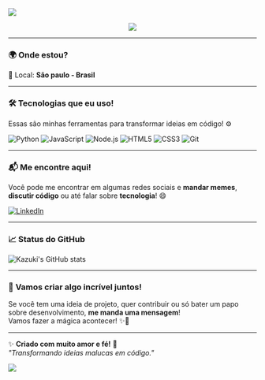 <img src="https://capsule-render.vercel.app/api?type=waving&color=639af2&height=200&section=header&text=%20Kazuki%20Shiroma%20&fontSize=40&fontColor=fff&animation=fadeIn&fontAlignY=35"/>

<p align="center">
  <a href="https://git.io/typing-svg">
    <img src="https://readme-typing-svg.herokuapp.com?font=Fira+Code&size=22&pause=1000&color=639af2&center=true&vCenter=true&width=500&lines=💻+Desenvolvedor+Back-end;✨+Programador+criativo;🚀+Sempre+curioso+em+aprender"/>
  </a>
</p>

---

### 🌍 **Onde estou?**  
📍 Local: **São paulo - Brasil**

---

### 🛠️ **Tecnologias que eu uso!**  
Essas são minhas ferramentas para transformar ideias em código! ⚙️

![Python](https://img.shields.io/badge/Python-3776AB?style=for-the-badge&logo=python&logoColor=white)
![JavaScript](https://img.shields.io/badge/JavaScript-F7DF1E?style=for-the-badge&logo=javascript&logoColor=black)
![Node.js](https://img.shields.io/badge/Node.js-339933?style=for-the-badge&logo=node.js&logoColor=white)
![HTML5](https://img.shields.io/badge/HTML5-E34F26?style=for-the-badge&logo=html5&logoColor=white)
![CSS3](https://img.shields.io/badge/CSS3-1572B6?style=for-the-badge&logo=css3&logoColor=white)
![Git](https://img.shields.io/badge/Git-F1502F?style=for-the-badge&logo=git&logoColor=white)

---

### 📬 **Me encontre aqui!**
Você pode me encontrar em algumas redes sociais e **mandar memes**, **discutir código** ou até falar sobre **tecnologia**! 😄

[![LinkedIn](https://img.shields.io/badge/LinkedIn-0077B5?style=for-the-badge&logo=linkedin&logoColor=white)](https://www.linkedin.com/in/kazuki-shiroma/)  

---

### 📈 **Status do GitHub**
![Kazuki's GitHub stats](https://github-readme-stats.vercel.app/api?username=kazukiwi&show_icons=true&count_private=true&hide=prs&theme=radical)

---

### 🌟 **Vamos criar algo incrível juntos!**  
Se você tem uma ideia de projeto, quer contribuir ou só bater um papo sobre desenvolvimento, **me manda uma mensagem**!  
Vamos fazer a mágica acontecer! ✨🚀

---

✨ **Criado com muito amor e fé!** 🤲  
*"Transformando ideias malucas em código."*

<img src="https://capsule-render.vercel.app/api?type=waving&color=639af2&height=120&section=footer"/>
